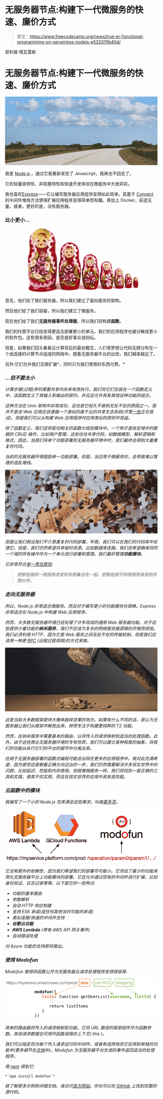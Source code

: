 # 无服务器节点:构建下一代微服务的快速、廉价方式

> 原文：<https://www.freecodecamp.org/news/true-er-functional-programming-on-serverless-nodejs-e532079b40d/>

菲利普·塔瓦雷斯

# 无服务器节点:构建下一代微服务的快速、廉价方式

![1*qebVMZPcYD25oaAYF1qD0g](img/b2130424406ef89d065d2ddc5e24673f.png)

我爱 [Node.js](https://nodejs.org) 。通过它我重新发现了 Javascript，我再也不回去了。

它的轻量级特性、非阻塞特性和快速开发体验在微服务中大放异彩。

我也喜欢[Express](http://expressjs.com)——它让编写服务器应用程序变得如此简单。其基于 [Connect](https://github.com/senchalabs/connect) 的中间件堆栈方法使得扩展应用程序变得简单而有趣。再加上 Docker，前途无量。或者，更好的是，没有服务器。

### 比小更小…

![1*HH3q_1O71DPFAip-v34jeg](img/2103011b74830f6d44b333aeed0b50e6.png)

首先，他们给了我们服务器，所以我们建立了面向服务的架构。

然后他们给了我们容器，所以我们建立了微服务。

现在他们给了我们**无服务器事件处理器**，所以我们将构建**函数**。

我们的托管平台已经变得更适合部署更小的单元。我们的应用程序也被分解成更小的软件包。这有很多原因，是否是好事众说纷纭。

但是，如果我们回头看看云计算背后的最初概念，人们曾梦想让代码无限分布在一个由连接的计算节点组成的网络中。随着无服务器平台的出现，我们越来越近了。

另外:它们允许我们无限扩展*，同时只为我们使用的东西付费。*

### *…但不要太小*

*计算步骤(过程)序列需要共享内存来有效执行。我们将它们包装在一个函数定义中，该函数定义了其输入和输出的契约。并且这允许具有其他这种功能的组合。*

*这种方法在 Unix 架构中非常成功，这也是它经久不衰和无处不在的原因之一。我并不是说 Web 应用应该遵循一个类似的基于云的共享生态系统(尽管[一些](https://stdlib.com/)正在尝试)。但是我们可以从构建 Web 应用程序时应用类似的原则中受益。*

*除了函数定义，我们还将密切相关的函数分组到模块中。一个例子是给定域中的数据的 CRUD 操作，比如用户管理。这些往往共享代码，如数据模型、解析逻辑和格式。因此，当我们将单个功能部署到无服务器环境中时，我们最终会得到大量重复的代码。*

*当前的无服务器环境鼓励单一功能部署。但是，当应用于微服务时，会导致难以管理的混乱堆栈。*

*![1*SBCdivCfxRGAk_ShI9h6iw](img/86c895610e494a69977e3b8dd2a7e971.png)*

*但是让我们假设我们不介意重复的代码部署。毕竟，我们可以在我们的代码库中处理它。但是，我们仍然希望共享临时资源，比如数据库连接。我们还希望确保将同一个域的所有操作作为一个单元进行部署和管理。我们最好管理**功能模块**。*

*它非常符合[单一责任原则](http://programmer.97things.oreilly.com/wiki/index.php/The_Single_Responsibility_Principle):*

> *把那些因同一原因而改变的东西集合在一起，把那些因不同原因而改变的东西分开。*

### *走向无服务器*

*所以，Node.js 非常适合微服务。而且对于编写更小的功能模块也很棒。Express 非常适合在 Node.js 中构建 Web 应用程序。*

*然而，大多数无服务器环境已经处理了许多现成的通用 Web 服务器功能。对于这些提供少量功能的**纳米服务**，我们不应该为复杂的网络服务器逻辑的开销而烦恼。我们必须利用 HTTP，因为它是 Web 服务之间无处不在的传输机制。但是我们应该用一种更 [RPC](https://en.wikipedia.org/wiki/Remote_procedure_call) (远程过程调用)的方式来做。*

*![1*bHajXlOuEmcVMYoW7_wLOg](img/434be4417042c23a9e2128fe8a5ef8a3.png)*

*这是当前大多数框架提供大锤来敲碎坚果的地方。如果有什么不同的话，我认为无服务器让我们从框架中解放出来，转而专注于构建更纯粹的 T2 功能。*

*然而，在纳米服务中需要基本的路由，以将传入的请求映射到适当的处理函数。此外，由于这些商业无服务器环境的专有性质，我们可以建立某种程度的抽象，将我们的功能从执行它们的平台的细节中分离出来。*

*应用于无服务器部署的函数式编程可能会出现在更多的应用程序中。我对此充满希望，因为感觉这是朝着正确方向迈出的一步。我们仍然需要解决许多现实世界中的问题，比如延迟、性能和内存使用。但就像微服务一样，我们将找到一套正确的工具和实践，使其不仅实用，而且在现实世界的应用中具有高性能。*

### *云函数中的模块*

*我编写了一个小的 Node.js 包来满足这些需求。叫做[莫多芬](https://modofun.js.org)。*

*![1*h555w9EzrmhNvKg_3FtagQ](img/4c9b6d8774f378b5e7ccae312e615055.png)*

*它没有额外的依赖性，因为我们希望我们的部署尽可能小。它添加了最少的功能来简化无服务器平台上功能模块的部署。它还允许通过现有的中间件进行扩展，比如身份验证、日志记录等等。以下是它的一些特点:*

*   *功能的基本路由*
*   *参数解析*
*   *自动 HTTP 响应构建*
*   *支持 ES6 承诺(或任何其他当时可能的承诺)*
*   *类似连接/快速的中间件支持*
*   ***谷歌云功能***
*   ***AWS Lambda** (带有 AWS API 网关事件)*
*   *自动错误处理*

*对 Azure 功能的支持即将推出。*

### *使用 Modofun*

*Modofun 使得将函数公开为无服务器云请求处理程序变得很容易:*

*![1*caoa_S2By0fMnsyAErSDOA](img/d34da5b63190b0da530fd7b60531aef2.png)*

*简单的路由器将传入的请求映射到功能。它将 URL 路径的尾部组件作为函数参数。其他请求数据也可用作函数调用的上下文( *this* )。*

*我们可以指定将为每个传入请求运行的中间件。或者有选择地将它应用到单独的功能中(更多细节在[文档](https://modofun.js.org/#configuration)中)。Modofun 为无服务器平台生成的事件返回适当的处理程序。*

*用 [npm](https://www.npmjs.com/package/modofun) 得到它:*

```
*`npm install modofun`*
```

*欲了解更多示例和详细文档，请访问[官方网站](https://modofun.js.org)。你也可以在 [GitHub](https://github.com/modofunjs/modofun) 上找到完整的源代码。*
